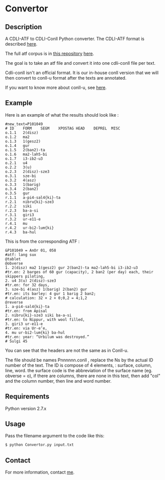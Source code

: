 # Convertor

## Description

A CDLI-ATF to CDLI-Conll Python converter. The CDLI-ATF format is described [here](http://oracc.museum.upenn.edu/doc/help/editinginatf/cdliatf/index.html).

The full atf corpus is in [this repository](https://github.com/cdli-gh/data) [here](https://github.com/cdli-gh/data/blob/master/cdliatf_unblocked.atf.zip).

The goal is to take an atf file and convert it into one cdli-conll file per text.

Cdli-conll isn't an official format. It is our in-house conll version that we will then convert to conll-u format after the texts are annotated.

If you want to know more about conll-u, see [here](http://universaldependencies.org/format.html).

## Example

Here is an example of what the results should look like :
```csv
#new_text=P101049
# ID    FORM    SEGM    XPOSTAG HEAD    DEPREL  MISC
o.1.1   2(disz)
o.1.2   ma2
o.1.3   1(gesz2)
o.1.4   gur
o.1.5   2(ban2)-ta
o.1.6   ma2-lah5-bi
o.1.7   i3-ib2-u3
o.2.1   u4
o.2.2   3(u)
o.2.3   2(disz)-sze3
o.3.1   sze-bi
o.3.2   4(asz)
o.3.3   1(barig)
o.3.4   2(ban2)
o.3.5   gur
r.1.1   a-pi4-sal4{ki}-ta
r.2.1   nibru{ki}-sze3
r.2.2   siki
r.2.3   ba-a-si
r.3.1   giri3
r.3.2   ur-e11-e
r.4.1   mu
r.4.2   ur-bi2-lum{ki}
r.4.3   ba-hul
```

This is from the corresponding ATF :

```
&P101049 = AnOr 01, 058
#atf: lang sux
@tablet
@obverse
1. 2(disz) ma2 1(gesz2) gur 2(ban2)-ta ma2-lah5-bi i3-ib2-u3
#tr.en: 2 barges of 60 gur (capacity), 2 ban2 (per day) each, their skippers piloting,
2. u4 3(u) 2(disz)-sze3
#tr.en: for 32 days,
3. sze-bi 4(asz) 1(barig) 2(ban2) gur
#tr.en: its barley: 4 gur 1 barig 2 ban2;
# calculation: 32 × 2 × 0;0,2 = 4;1,2
@reverse
1. a-pi4-sal4{ki}-ta
#tr.en: from Apisal
2. nibru{ki}-sze3 siki ba-a-si
#tr.en: to Nippur, with wool filled,
3. giri3 ur-e11-e
#tr.en: via Ur-e’e,
4. mu ur-bi2-lum{ki} ba-hul
#tr.en: year: “Urbilum was destroyed.”
# Šulgi 45
```

You can see that the headers are not the same as in Conll-u.

The file should be names Pnnnnnn.conll , replace the Ns by the actual ID number of the text.
The ID is compose of 4 elements, : surface, column, line, word. the surface code is the abbreviation of the surface name (eg. obverse = o), if there are columns, there are none in this text, then add "col" and the column number, then line and word number.

## Requirements
Python version 2.7.x

## Usage
Pass the filename argument to the code like this:

```sh
$ python Convertor.py input.txt 
```

## Contact
For more information, contact [me](mailto:jayanthj@g.ucla.edu).
